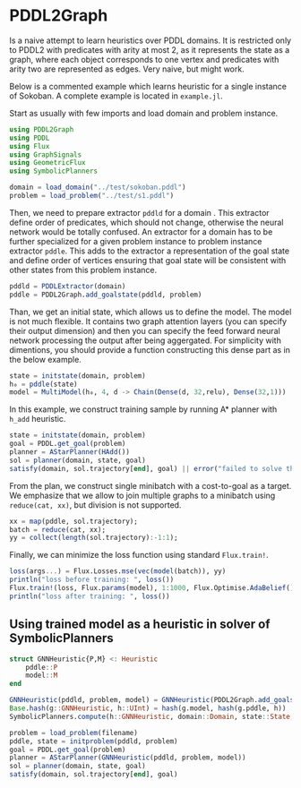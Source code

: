 # PDDL2Graph
Is a naive attempt to learn heuristics over PDDL domains. It is restricted only to PDDL2 with predicates with arity at most 2, as it represents the state as a graph, where each object corresponds to one vertex and predicates with arity two are represented as edges. Very naive, but might work.

Below is a commented example which learns heuristic for a single instance of Sokoban. A complete example is located in `example.jl`.

Start as usually with few imports and load domain and problem instance.
```julia
using PDDL2Graph
using PDDL
using Flux
using GraphSignals
using GeometricFlux
using SymbolicPlanners

domain = load_domain("../test/sokoban.pddl")
problem = load_problem("../test/s1.pddl")
```

Then, we need to prepare extractor `pddld` for a domain . This extractor define order of predicates, which should not change, otherwise the neural network would be totally confused. An extractor for a domain has to be further specialized for a given problem instance to problem instance extractor `pddle`. This adds to the extractor a representation of the goal state and define order of vertices ensuring that goal state will be consistent with other states from this problem instance. 
```julia
pddld = PDDLExtractor(domain)
pddle = PDDL2Graph.add_goalstate(pddld, problem)
```

Than, we get an initial state, which allows us to define the model. The model is not much flexible. It contains two graph attention layers (you can specify their output dimension) and then you can specify the feed forward neural network processing the output after being aggergated. For simplicity with dimentions, you should provide a function constructing this dense part as in the below example.
```julia
state = initstate(domain, problem)
h₀ = pddle(state)
model = MultiModel(h₀, 4, d -> Chain(Dense(d, 32,relu), Dense(32,1)))
```

In this example, we construct training sample by running A* planner with `h_add` heuristic.

```julia
state = initstate(domain, problem)
goal = PDDL.get_goal(problem)
planner = AStarPlanner(HAdd())
sol = planner(domain, state, goal)
satisfy(domain, sol.trajectory[end], goal) || error("failed to solve the problem")
```

From the plan, we construct single minibatch with a cost-to-goal as a target. We emphasize that we allow to join multiple graphs to a minibatch using `reduce(cat, xx)`, but division is not supported. 
```julia
xx = map(pddle, sol.trajectory);
batch = reduce(cat, xx);
yy = collect(length(sol.trajectory):-1:1);
```

Finally, we can minimize the loss function using standard `Flux.train!`.
```julia
loss(args...) = Flux.Losses.mse(vec(model(batch)), yy)
println("loss before training: ", loss())
Flux.train!(loss, Flux.params(model), 1:1000, Flux.Optimise.AdaBelief())
println("loss after training: ", loss())
```

## Using trained model as a heuristic in solver of SymbolicPlanners
```julia
struct GNNHeuristic{P,M} <: Heuristic 
	pddle::P
	model::M
end

GNNHeuristic(pddld, problem, model) = GNNHeuristic(PDDL2Graph.add_goalstate(pddld, problem), model)
Base.hash(g::GNNHeuristic, h::UInt) = hash(g.model, hash(g.pddle, h))
SymbolicPlanners.compute(h::GNNHeuristic, domain::Domain, state::State, spec::Specification) = only(h.model(h.pddle(state)))

problem = load_problem(filename)
pddle, state = initproblem(pddld, problem)
goal = PDDL.get_goal(problem)
planner = AStarPlanner(GNNHeuristic(pddld, problem, model))
sol = planner(domain, state, goal)
satisfy(domain, sol.trajectory[end], goal)

``` 